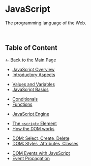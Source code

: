 # JavaScript

The programming language of the Web.

<br>

## Table of Content

[&larr; Back to the Main Page](./../README.md)

<div></div>

- [JavaScript Overview](./js-overview.md)
- [Introductory Aspects](./introductory-aspects.md)

<div></div>

- [Values and Variables](./variables.md)
- [JavaScript Basics](./js-basics.md)

<div></div>

- [Conditionals](./conditionals.md)
- [Functions](./functions.md)

<div></div>

- [JavaScript Engine](./js-engine.md)

<div></div>

- [The `<script>` Element](./script-tag.md)
- [How the DOM works](./dom.md)

<div></div>

- [DOM: Select, Create, Delete](./dom-scd.md)
- [DOM: Styles, Attributes, Classes](.)

<div></div>

- [DOM Events with JavsScript](./dom-events.md)
- [Event Propagation](.)

<div></div>

<br>
